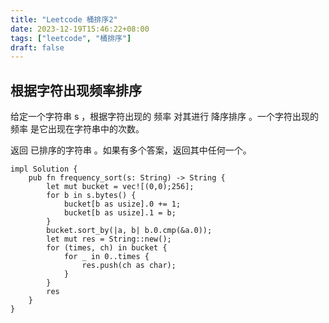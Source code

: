 ```yaml
---
title: "Leetcode 桶排序2"
date: 2023-12-19T15:46:22+08:00
tags: ["leetcode", "桶排序"]
draft: false
---
```


## 根据字符出现频率排序

给定一个字符串 s ，根据字符出现的 频率 对其进行 降序排序 。一个字符出现的 频率 是它出现在字符串中的次数。

返回 已排序的字符串 。如果有多个答案，返回其中任何一个。


```
impl Solution {
    pub fn frequency_sort(s: String) -> String {
        let mut bucket = vec![(0,0);256];
        for b in s.bytes() {
            bucket[b as usize].0 += 1;
            bucket[b as usize].1 = b;
        }
        bucket.sort_by(|a, b| b.0.cmp(&a.0));
        let mut res = String::new();
        for (times, ch) in bucket {
            for _ in 0..times {
                res.push(ch as char);
            }
        }
        res
    }
}
```
